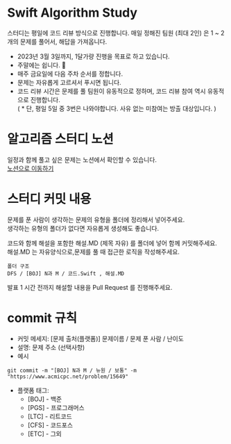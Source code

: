 # Swift Algorithm Study

스터디는 평일에 코드 리뷰 방식으로 진행합니다.
매일 정해진 팀원 (최대 2인) 은 1 ~ 2개의 문제를 풀어서, 해답을 가져옵니다.

- 2023년 3월 3일까지, 1달가량 진행을 목표로 하고 있습니다. 
- 주말에는 쉽니다. 🙂
- 매주 금요일에 다음 주차 순서를 정합니다.
- 문제는 자유롭게 고르셔서 푸시면 됩니다.
- 코드 리뷰 시간은 문제를 풀 팀원이 유동적으로 정하며, 
   코드 리뷰 참여 역시 유동적으로 진행합니다.  
  ( * 단, 평일 5일 중 3번은 나와야합니다. 사유 없는 미참여는 방출 대상입니다. )

# 알고리즘 스터디 노션
일정과 함께 풀고 싶은 문제는 노션에서 확인할 수 있습니다.  
[노션으로 이동하기](https://www.notion.so/68b317dbd4254ac580b1b15430c2a3e1)  

# 스터디 커밋 내용
문제를 푼 사람이 생각하는 문제의 유형을 폴더에 정리해서 넣어주세요.  
생각하는 유형의 폴더가 없다면 자유롭게 생성해도 좋습니다.  

코드와 함께 해설을 포함한 해설.MD (제목 자유) 를 폴더에 넣어 함께 커밋해주세요.  
해설.MD 는 자유양식으로,문제를 풀 때 접근한 로직을 작성해주세요.  

```
폴더 구조
DFS / [BOJ] N과 M / 코드.Swift , 해설.MD
```  
  
발표 1 시간 전까지 해설할 내용을 Pull Request 를 진행해주세요.

# commit 규칙

- 커밋 메세지: [문제 출처(플랫폼)] 문제이름 / 문제 푼 사람 / 난이도
- 설명: 문제 주소 (선택사항)
- 예시
```
git commit -m "[BOJ] N과 M / 뉴원 / 보통" -m "https://www.acmicpc.net/problem/15649"
```

- 플랫폼 태그:
  - [BOJ] - 백준
  - [PGS] - 프로그래머스
  - [LTC] - 리트코드
  - [CFS] - 코드포스
  - [ETC] - 그외
